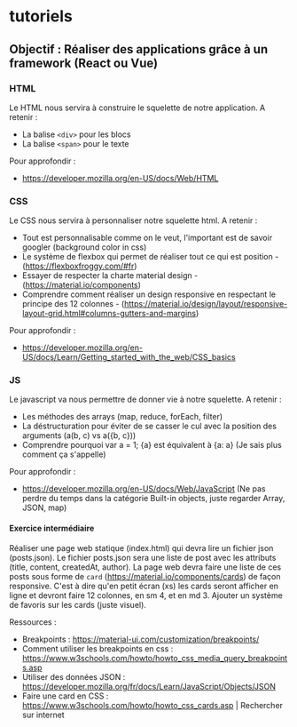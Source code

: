 # tutoriels

## Objectif : Réaliser des applications grâce à un framework (React ou Vue)

### HTML
Le HTML nous servira à construire le squelette de notre application.
A retenir :
- La balise `<div>` pour les blocs
- La balise `<span>` pour le texte

Pour approfondir : 
- https://developer.mozilla.org/en-US/docs/Web/HTML

### CSS
Le CSS nous servira à personnaliser notre squelette html.
A retenir :
- Tout est personnalisable comme on le veut, l'important est de savoir googler (background color in css)
- Le système de flexbox qui permet de réaliser tout ce qui est position - (https://flexboxfroggy.com/#fr)
- Essayer de respecter la charte material design - (https://material.io/components)
- Comprendre comment réaliser un design responsive en respectant le principe des 12 colonnes - (https://material.io/design/layout/responsive-layout-grid.html#columns-gutters-and-margins)

Pour approfondir :
- https://developer.mozilla.org/en-US/docs/Learn/Getting_started_with_the_web/CSS_basics

### JS
Le javascript va nous permettre de donner vie à notre squelette.
A retenir :
- Les méthodes des arrays (map, reduce, forEach, filter)
- La déstructuration pour éviter de se casser le cul avec la position des arguments (a(b, c) vs a({b, c}))
- Comprendre pourquoi var a = 1; {a} est équivalent à {a: a} (Je sais plus comment ça s'appelle)

Pour approfondir : 
- https://developer.mozilla.org/en-US/docs/Web/JavaScript (Ne pas perdre du temps dans la catégorie Built-in objects, juste regarder Array, JSON, map)

#### Exercice intermédiaire
Réaliser une page web statique (index.html) qui devra lire un fichier json (posts.json). 
Le fichier posts.json sera une liste de post avec les attributs (title, content, createdAt, author).
La page web devra faire une liste de ces posts sous forme de `card` (https://material.io/components/cards) de façon responsive. 
C'est à dire qu'en petit écran (xs) les cards seront afficher en ligne et devront faire 12 colonnes, en sm 4, et en md 3.
Ajouter un système de favoris sur les cards (juste visuel).

Ressources :
- Breakpoints : https://material-ui.com/customization/breakpoints/
- Comment utiliser les breakpoints en css : https://www.w3schools.com/howto/howto_css_media_query_breakpoints.asp
- Utiliser des données JSON : https://developer.mozilla.org/fr/docs/Learn/JavaScript/Objects/JSON
- Faire une card en CSS : https://www.w3schools.com/howto/howto_css_cards.asp | Rechercher sur internet

